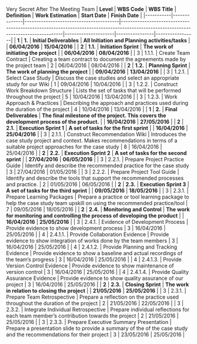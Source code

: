 Very Secret After The Meeting Team
| **Level** | **WBS Code** | **WBS Title**                          | **Definition**                                                                                                                    | **Work Estimation** | **Start Date** | **Finish Date** |
|-----------|--------------|----------------------------------------|-----------------------------------------------------------------------------------------------------------------------------------|---------------------|----------------|-----------------|
| **1**     | **1.**       | **Initial Deliverables**               | **All Initiation and Planning activities/tasks**                                                                                  |                     | **06/04/2016** | **15/04/2016**  |
| **2**     | **1.1.**     | **Initiation Sprint**                  | **The work of initiating the project**                                                                                            |                     | **06/04/2016** | **08/04/2016**  |
| 3         | 1.1.1.       | Create Team Contract                   | Creating a team contract to document the agreements made by the project team                                                      | 2                   | 06/04/2016     | 08/04/2016      |
| **2**     | **1.2.**     | **Planning Sprint**                    | **The work of planning the project**                                                                                              |                     | **09/04/2016** | **13/04/2016**  |
| 3         | 1.2.1.       | Select Case Study                      | Discuss the case studies and select an appropriate study for our Wiki                                                             | 1                   | 09/04/2016     | 10/04/2016      |
| 3         | 1.2.2.       | Construct Work Breakdown Structure     | Lists the set of tasks that will be performed throughout the project                                                              | 5                   | 10/04/2016     | 13/04/2016      |
| 3         | 1.2.3.       | Work Approach & Practices              | Describing the approach and practices used during the duration of the project                                                     | 4                   | 10/04/2016     | 13/04/2016      |
| **1**     | **2.**       | **Final Deliverables**                 | **The final milestone of the project. This covers the development process of the product.**                                       |                     | **16/04/2016** | **27/05/2016**  |
| **2**     | **2.1.**     | **Execution Sprint 1**                 | **A set of tasks for the first sprint**                                                                                           |                     | **16/04/2016** | **25/04/2016**  |
| 3         | 2.1.1.       | Construct Recommendation Wiki          | Introduces the case study project and context. Makes recommendations in terms of a suitable project approaches for the case study | 8                   | 16/04/2016     | 25/04/2016      |
| **2**     | **2.2.**     | **Execution Sprint 2**                 | **A set of tasks for the second sprint**                                                                                          |                     | **27/04/2016** | **06/05/2016**  |
| 3         | 2.2.1.       | Prepare Project Practice Guide         | Identify and describe the recommended practice for the case study                                                                 | 3                   | 27/04/2016     | 01/05/2016      |
| 3         | 2.2.2.       | Prepare Project Tool Guide             | Identify and describe the tools that support the recommended processes and practice.                                              | 2                   | 01/05/2016     | 06/05/2016      |
| **2**     | **2.3.**     | **Execution Sprint 3**                 | **A set of tasks for the third sprint**                                                                                           |                     | **09/05/2016** | **18/05/2016**  |
| 3         | 2.3.1.       | Prepare Learning Packages              | Prepare a practice or tool learning package to help the case study team upskill on using the recommended practice/tool            | 7                   | 09/05/2016     | 18/05/2016      |
| **2**     | **2.4.**     | **Monitoring and Control**             | **The work for monitoring and controlling the process of developing the product**                                                 |                     | **16/04/2016** | **25/05/2016**  |
| 3         | 2.4.1.       | Evidence of Development Process        | Provide evidence to show development process                                                                                      | 3                   | 16/04/2016     | 25/05/2016      |
| 4         | 2.4.1.1.     | Provide Collaboration Evidence         | Provide evidence to show integration of works done by the team members                                                            | 3                   | 16/04/2016     | 25/05/2016      |
| 4         | 2.4.1.2.     | Provide Planning and Tracking Evidence | Provide evidence to show a baseline and actual recordings of the team’s progress                                                  | 3                   | 16/04/2016     | 25/05/2016      |
| 4         | 2.4.1.3.     | Provide Version Control Evidence       | Provide evidence to show maintenance of version control                                                                           | 3                   | 16/04/2016     | 25/05/2016      |
| 4         | 2.4.1.4.     | Provide Quality Assurance Evidence     | Provide evidence to show quality assurance of our project                                                                         | 3                   | 16/04/2016     | 25/05/2016      |
| **2**     | **2.3.**     | **Closing Sprint**                     | **The work in relation to closing the project**                                                                                   |                     | **21/05/2016** | **25/05/2016**  |
| 3         | 2.3.1.       | Prepare Team Retrospective             | Prepare a reflection on the practice used throughout the duration of the project                                                  | 2                   | 21/05/2016     | 22/05/2016      |
| 3         | 2.3.2.       | Integrate Individual Retrospective     | Prepare individual reflections for each team member’s contribution towards the project                                            | 2                   | 21/05/2016     | 25/05/2016      |
| 3         | 2.3.3.       | Prepare Executive Summary Presentation | Prepare a presentation slide to provide a summary of the of the case study and the recommendations for their project              | 3                   | 23/05/2016     | 25/05/2016      |
